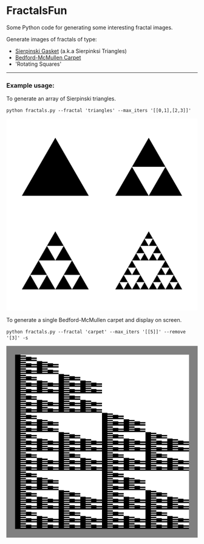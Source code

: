 # FractalsFun

Some Python code for generating some interesting fractal images.

Generate images of fractals of type:
 - [Sierpinski Gasket](https://en.wikipedia.org/wiki/Sierpi%C5%84ski_triangle) (a.k.a Sierpinksi Triangles)
 - [Bedford-McMullen Carpet](https://demonstrations.wolfram.com/BedfordMcMullenCarpets/)
 - 'Rotating Squares'

---

### Example usage:

To generate an array of Sierpinski triangles.
```
python fractals.py --fractal 'triangles' --max_iters '[[0,1],[2,3]]'
```

![Resulting Sierpinski gasket image.](triangles_display.png "Sierpinksi Gasket")

To generate a single Bedford-McMullen carpet and display on screen.
```
python fractals.py --fractal 'carpet' --max_iters '[[5]]' --remove '[3]' -s
```

![Resulting Bedford-McMullen Carpet image.](carpet_display.png "Bedford-McMullen Carpet")